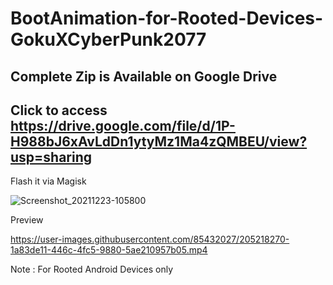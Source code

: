# BootAnimation-for-Rooted-Devices-GokuXCyberPunk2077
## Complete Zip is Available on Google Drive
## Click to access https://drive.google.com/file/d/1P-H988bJ6xAvLdDn1ytyMz1Ma4zQMBEU/view?usp=sharing

Flash it via Magisk

![Screenshot_20211223-105800](https://user-images.githubusercontent.com/85432027/170203245-b0a59641-d7a8-4574-8b34-49f0839c88cb.jpg)




Preview






https://user-images.githubusercontent.com/85432027/205218270-1a83de11-446c-4fc5-9880-5ae210957b05.mp4





Note : For Rooted Android Devices only
